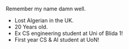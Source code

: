 Remember my name damn well.
- Lost Algerian in the UK.
- 20 Years old.
- Ex CS engineering student at Uni of Blida 1!
- First year CS & AI student at UoN!
  
